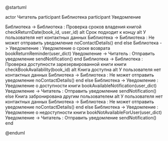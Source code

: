 @startuml

actor Читатель
participant Библиотека
participant Уведомление

Библиотека -> Библиотека : Проверка сроков владения книгой checkReturnDate(book_id, user_id)
alt Срок подходит к концу
    alt У пользователя нет контактных данных
      Библиотека -> Библиотека : Не может отправить уведомление noContactDetails()
    end
    else
      Библиотека -> Уведомление : Уведомление о сроке возврата bookReturnReminder(user_dict)
      Уведомление -> Читатель : Отправить уведомление sendNotification()
end
Библиотека -> Библиотека : Проверка доступности зарезервированной книги книги checkBookAvailability(book_id)
alt Книга доступна
    alt У пользователя нет контактных данных
        Библиотека -> Библиотека : Не может отправить уведомление noContactDetails()
    end
    else
       Библиотека -> Уведомление : Уведомление о доступности книги bookAvailableNotification(user_dict)
       Уведомление -> Читатель : Отправить уведомление sendNotification()
else Книга забронирована другим пользователем
     alt У пользователя нет контактных данных
      Библиотека -> Библиотека : Не может отправить уведомление noContactDetails()
    end
    else
    Библиотека -> Уведомление : Уведомление о недоступности книги bookNotAvailableForUser(user_dict)
    Уведомление -> Читатель : Отправить уведомление sendNotification()
end


@enduml
